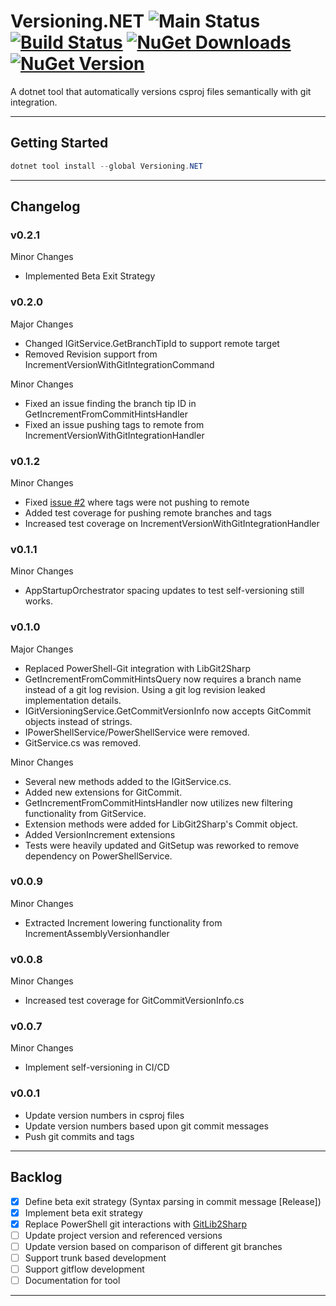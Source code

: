 # Versioning.NET ![Main Status](https://github.com/cbcrouse/Versioning.NET/workflows/Main%20Status/badge.svg?branch=main) [![Build Status](https://caseycrouse.visualstudio.com/Github/_apis/build/status/Versioning.NET/Versioning.NET-CD?branchName=main)](https://caseycrouse.visualstudio.com/Github/_build/latest?definitionId=8&branchName=main) [![NuGet Downloads](https://img.shields.io/nuget/dt/Versioning.NET)](https://www.nuget.org/stats/packages/Versioning.NET?groupby=Version) [![NuGet Version](https://img.shields.io/nuget/v/Versioning.NET)](https://www.nuget.org/packages/Versioning.NET)

A dotnet tool that automatically versions csproj files semantically with git integration.

---

## Getting Started

```powershell
dotnet tool install --global Versioning.NET
```

---

## Changelog

### v0.2.1

Minor Changes

* Implemented Beta Exit Strategy

### v0.2.0

Major Changes

* Changed IGitService.GetBranchTipId to support remote target
* Removed Revision support from IncrementVersionWithGitIntegrationCommand

Minor Changes

* Fixed an issue finding the branch tip ID in GetIncrementFromCommitHintsHandler
* Fixed an issue pushing tags to remote from IncrementVersionWithGitIntegrationHandler

### v0.1.2

Minor Changes

* Fixed [issue #2](https://github.com/cbcrouse/Versioning.NET/issues/2) where tags were not pushing to remote
* Added test coverage for pushing remote branches and tags
* Increased test coverage on IncrementVersionWithGitIntegrationHandler

### v0.1.1

Minor Changes

* AppStartupOrchestrator spacing updates to test self-versioning still works.

### v0.1.0

Major Changes

* Replaced PowerShell-Git integration with LibGit2Sharp
* GetIncrementFromCommitHintsQuery now requires a branch name instead of a git log revision. Using a git log revision leaked implementation details.
* IGitVersioningService.GetCommitVersionInfo now accepts GitCommit objects instead of strings.
* IPowerShellService/PowerShellService were removed.
* GitService.cs was removed.

Minor Changes

* Several new methods added to the IGitService.cs.
* Added new extensions for GitCommit.
* GetIncrementFromCommitHintsHandler now utilizes new filtering functionality from GitService.
* Extension methods were added for LibGit2Sharp's Commit object.
* Added VersionIncrement extensions
* Tests were heavily updated and GitSetup was reworked to remove dependency on PowerShellService.

### v0.0.9

Minor Changes

* Extracted Increment lowering functionality from IncrementAssemblyVersionhandler

### v0.0.8

Minor Changes

* Increased test coverage for GitCommitVersionInfo.cs

### v0.0.7

Minor Changes

* Implement self-versioning in CI/CD

### v0.0.1

* Update version numbers in csproj files
* Update version numbers based upon git commit messages
* Push git commits and tags

---

## Backlog

- [x] Define beta exit strategy (Syntax parsing in commit message [Release])
- [x] Implement beta exit strategy
- [x] Replace PowerShell git interactions with [GitLib2Sharp](https://github.com/libgit2/libgit2sharp)
- [ ] Update project version and referenced versions
- [ ] Update version based on comparison of different git branches
- [ ] Support trunk based development
- [ ] Support gitflow development
- [ ] Documentation for tool

---
